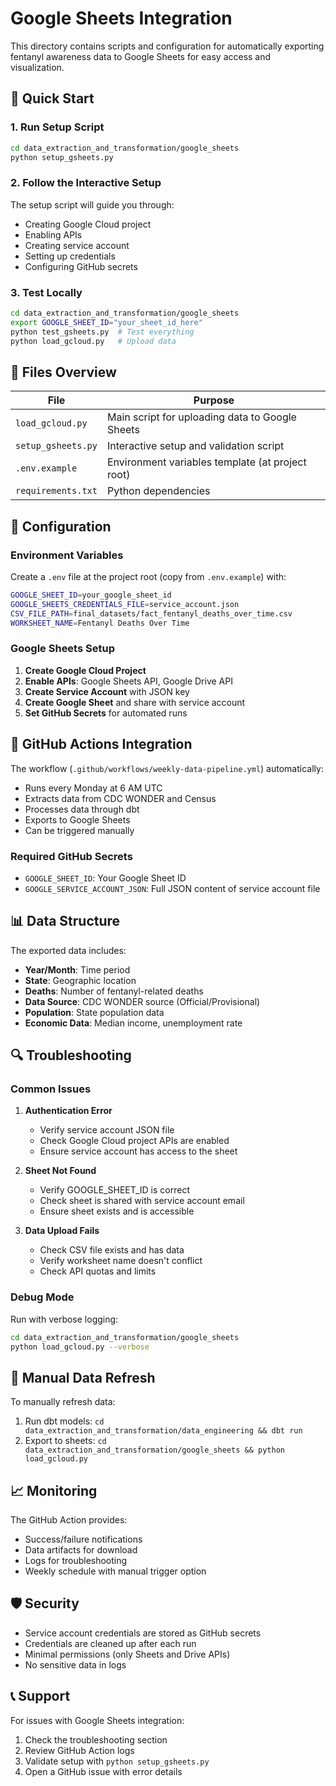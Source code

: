 # Google Sheets Integration

This directory contains scripts and configuration for automatically exporting fentanyl awareness data to Google Sheets for easy access and visualization.

## 🚀 Quick Start

### 1. Run Setup Script
```bash
cd data_extraction_and_transformation/google_sheets
python setup_gsheets.py
```

### 2. Follow the Interactive Setup
The setup script will guide you through:
- Creating Google Cloud project
- Enabling APIs
- Creating service account
- Setting up credentials
- Configuring GitHub secrets

### 3. Test Locally
```bash
cd data_extraction_and_transformation/google_sheets
export GOOGLE_SHEET_ID="your_sheet_id_here"
python test_gsheets.py  # Test everything
python load_gcloud.py   # Upload data
```

## 📁 Files Overview

| File | Purpose |
|------|---------|
| `load_gcloud.py` | Main script for uploading data to Google Sheets |
| `setup_gsheets.py` | Interactive setup and validation script |
| `.env.example` | Environment variables template (at project root) |
| `requirements.txt` | Python dependencies |

## 🔧 Configuration

### Environment Variables
Create a `.env` file at the project root (copy from `.env.example`) with:
```bash
GOOGLE_SHEET_ID=your_google_sheet_id
GOOGLE_SHEETS_CREDENTIALS_FILE=service_account.json
CSV_FILE_PATH=final_datasets/fact_fentanyl_deaths_over_time.csv
WORKSHEET_NAME=Fentanyl Deaths Over Time
```

### Google Sheets Setup
1. **Create Google Cloud Project**
2. **Enable APIs**: Google Sheets API, Google Drive API
3. **Create Service Account** with JSON key
4. **Create Google Sheet** and share with service account
5. **Set GitHub Secrets** for automated runs

## 🤖 GitHub Actions Integration

The workflow (`.github/workflows/weekly-data-pipeline.yml`) automatically:
- Runs every Monday at 6 AM UTC
- Extracts data from CDC WONDER and Census
- Processes data through dbt
- Exports to Google Sheets
- Can be triggered manually

### Required GitHub Secrets
- `GOOGLE_SHEET_ID`: Your Google Sheet ID
- `GOOGLE_SERVICE_ACCOUNT_JSON`: Full JSON content of service account file

## 📊 Data Structure

The exported data includes:
- **Year/Month**: Time period
- **State**: Geographic location
- **Deaths**: Number of fentanyl-related deaths
- **Data Source**: CDC WONDER source (Official/Provisional)
- **Population**: State population data
- **Economic Data**: Median income, unemployment rate

## 🔍 Troubleshooting

### Common Issues

1. **Authentication Error**
   - Verify service account JSON file
   - Check Google Cloud project APIs are enabled
   - Ensure service account has access to the sheet

2. **Sheet Not Found**
   - Verify GOOGLE_SHEET_ID is correct
   - Check sheet is shared with service account email
   - Ensure sheet exists and is accessible

3. **Data Upload Fails**
   - Check CSV file exists and has data
   - Verify worksheet name doesn't conflict
   - Check API quotas and limits

### Debug Mode
Run with verbose logging:
```bash
cd data_extraction_and_transformation/google_sheets
python load_gcloud.py --verbose
```

## 🔄 Manual Data Refresh

To manually refresh data:
1. Run dbt models: `cd data_extraction_and_transformation/data_engineering && dbt run`
2. Export to sheets: `cd data_extraction_and_transformation/google_sheets && python load_gcloud.py`

## 📈 Monitoring

The GitHub Action provides:
- Success/failure notifications
- Data artifacts for download
- Logs for troubleshooting
- Weekly schedule with manual trigger option

## 🛡️ Security

- Service account credentials are stored as GitHub secrets
- Credentials are cleaned up after each run
- Minimal permissions (only Sheets and Drive APIs)
- No sensitive data in logs

## 📞 Support

For issues with Google Sheets integration:
1. Check the troubleshooting section
2. Review GitHub Action logs
3. Validate setup with `python setup_gsheets.py`
4. Open a GitHub issue with error details
